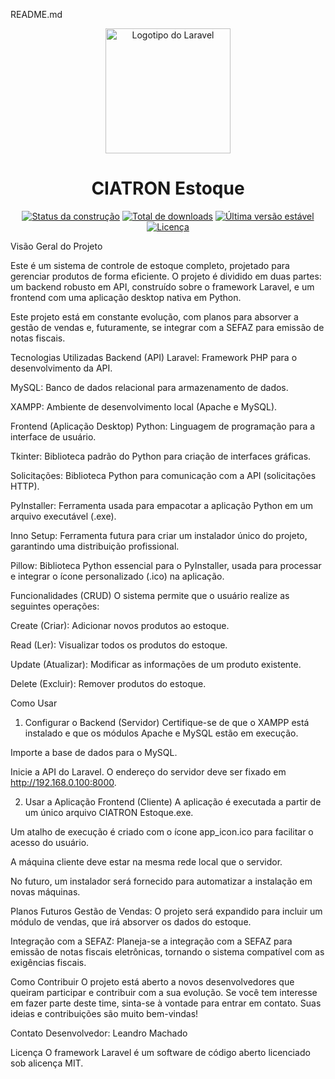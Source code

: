 README.md
<p align="center"><img src="https://raw.githubusercontent.com/laravel/art/master/logo-lockup/5%20SVG/2%20CMYK/1%20Full%20Color/laravel-logolockup-cmyk-red.svg" width="200" alt="Logotipo do Laravel"></p>

<h1 align="center">CIATRON Estoque</h1>

<p align="center"> <a href="https://github.com/laravel/framework/actions"><img src="https://github.com/laravel/framework/workflows/tests/badge.svg" alt="Status da construção"></a> <a href="https://packagist.org/pacotes/laravel/framework"><img src="https://img.shields.io/packagist/dt/laravel/framework" alt="Total de downloads"></a> <a href="https://packagist.org/pacotes/laravel/framework"><img src="https://img.shields.io/packagist/v/laravel/framework" alt="Última versão estável"></a> <a href="https://packagist.org/pacotes/laravel/framework"><img src="https://img.shields.io/packagist/l/laravel/framework" alt="Licença"></a> </p>

Visão Geral do Projeto

Este é um sistema de controle de estoque completo, projetado para gerenciar produtos de forma eficiente. O projeto é dividido em duas partes: um backend robusto em API, construído sobre o framework Laravel, e um frontend com uma aplicação desktop nativa em Python.

Este projeto está em constante evolução, com planos para absorver a gestão de vendas e, futuramente, se integrar com a SEFAZ para emissão de notas fiscais.

Tecnologias Utilizadas
Backend (API)
Laravel: Framework PHP para o desenvolvimento da API.

MySQL: Banco de dados relacional para armazenamento de dados.

XAMPP: Ambiente de desenvolvimento local (Apache e MySQL).

Frontend (Aplicação Desktop)
Python: Linguagem de programação para a interface de usuário.

Tkinter: Biblioteca padrão do Python para criação de interfaces gráficas.

Solicitações: Biblioteca Python para comunicação com a API (solicitações HTTP).

PyInstaller: Ferramenta usada para empacotar a aplicação Python em um arquivo executável (.exe).

Inno Setup: Ferramenta futura para criar um instalador único do projeto, garantindo uma distribuição profissional.

Pillow: Biblioteca Python essencial para o PyInstaller, usada para processar e integrar o ícone personalizado (.ico) na aplicação.

Funcionalidades (CRUD)
O sistema permite que o usuário realize as seguintes operações:

Create (Criar): Adicionar novos produtos ao estoque.

Read (Ler): Visualizar todos os produtos do estoque.

Update (Atualizar): Modificar as informações de um produto existente.

Delete (Excluir): Remover produtos do estoque.

Como Usar
1. Configurar o Backend (Servidor)
Certifique-se de que o XAMPP está instalado e que os módulos Apache e MySQL estão em execução.

Importe a base de dados para o MySQL.

Inicie a API do Laravel. O endereço do servidor deve ser fixado em http://192.168.0.100:8000.

2. Usar a Aplicação Frontend (Cliente)
A aplicação é executada a partir de um único arquivo CIATRON Estoque.exe.

Um atalho de execução é criado com o ícone app_icon.ico para facilitar o acesso do usuário.

A máquina cliente deve estar na mesma rede local que o servidor.

No futuro, um instalador será fornecido para automatizar a instalação em novas máquinas.

Planos Futuros
Gestão de Vendas: O projeto será expandido para incluir um módulo de vendas, que irá absorver os dados do estoque.

Integração com a SEFAZ: Planeja-se a integração com a SEFAZ para emissão de notas fiscais eletrônicas, tornando o sistema compatível com as exigências fiscais.

Como Contribuir
O projeto está aberto a novos desenvolvedores que queiram participar e contribuir com a sua evolução. Se você tem interesse em fazer parte deste time, sinta-se à vontade para entrar em contato. Suas ideias e contribuições são muito bem-vindas!

Contato
Desenvolvedor: Leandro Machado

Licença
O framework Laravel é um software de código aberto licenciado sob alicença MIT.
